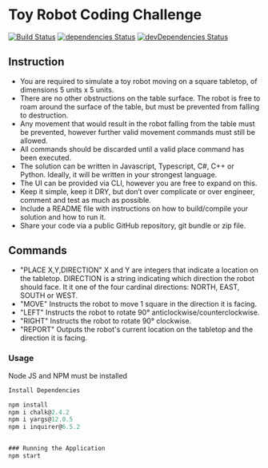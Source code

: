 # Toy Robot Coding Challenge

[![Build Status](https://travis-ci.org/luvuong-le/toy-robot-simulator.svg?branch=master)](https://travis-ci.org/luvuong-le/toy-robot-simulator)
[![dependencies Status](https://david-dm.org/luvuong-le/toy-robot-simulator/status.svg)](https://david-dm.org/luvuong-le/toy-robot-simulator)
[![devDependencies Status](https://david-dm.org/luvuong-le/toy-robot-simulator/dev-status.svg)](https://david-dm.org/luvuong-le/toy-robot-simulator?type=dev)

## Instruction

-   You are required to simulate a toy robot moving on a square tabletop, of dimensions 5 units x 5 units.
-   There are no other obstructions on the table surface. The robot is free to roam around the surface of the table, but must be prevented from falling to destruction.
-   Any movement that would result in the robot falling from the table must be prevented, however further valid movement commands must still be allowed.
-   All commands should be discarded until a valid place command has been executed.
-   The solution can be written in Javascript, Typescript, C#, C++ or Python. Ideally, it will be written in your strongest language.
-   The UI can be provided via CLI, however you are free to expand on this.
-   Keep it simple, keep it DRY, but don’t over complicate or over engineer, comment and test as much as possible.
-   Include a README file with instructions on how to build/compile your solution and how to run it.
-   Share your code via a public GitHub repository, git bundle or zip file.

## Commands

-   "PLACE X,Y,DIRECTION"
    X and Y are integers that indicate a location on the tabletop.
    DIRECTION is a string indicating which direction the robot should face. It it one of the four cardinal directions: NORTH, EAST, SOUTH or WEST.
-   "MOVE"
    Instructs the robot to move 1 square in the direction it is facing.
-   "LEFT"
    Instructs the robot to rotate 90° anticlockwise/counterclockwise.
-   "RIGHT"
    Instructs the robot to rotate 90° clockwise.
-   "REPORT"
    Outputs the robot's current location on the tabletop and the direction it is facing.


### Usage

Node JS and NPM must be installed

```javascript
Install Dependencies

npm install
npm i chalk@2.4.2
npm i yargs@12.0.5
npm i inquirer@6.5.2


### Running the Application
npm start


